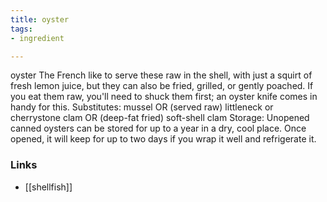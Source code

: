 ```yaml
---
title: oyster
tags:
- ingredient

---
```

oyster The French like to serve these raw in the shell, with just a squirt of fresh lemon juice, but they can also be fried, grilled, or gently poached. If you eat them raw, you'll need to shuck them first; an oyster knife comes in handy for this. Substitutes: mussel OR (served raw) littleneck or cherrystone clam OR (deep-fat fried) soft-shell clam Storage: Unopened canned oysters can be stored for up to a year in a dry, cool place. Once opened, it will keep for up to two days if you wrap it well and refrigerate it.

### Links

* [[shellfish]]
